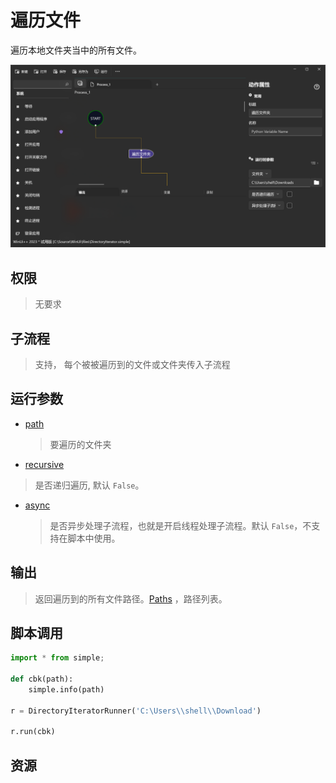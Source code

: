 # 遍历文件 
遍历本地文件夹当中的所有文件。

![DirectoryIterator](./images/07.png ':size=90%')

## 权限
> 无要求
## 子流程
> 支持， 每个被被遍历到的文件或文件夹传入子流程


## 运行参数

* [path](./types/Path.md)
  > 要遍历的文件夹
* [recursive](./types/Boolean.md)
 > 是否递归遍历, 默认 `False`。
* [async](./types/Boolean.md)
  > 是否异步处理子流程，也就是开启线程处理子流程。默认 `False`，不支持在脚本中使用。

## 输出

> 返回遍历到的所有文件路径。[Paths](./types/Path.md) ，路径列表。   


## 脚本调用

```python
import * from simple;

def cbk(path):
    simple.info(path)

r = DirectoryIteratorRunner('C:\Users\\shell\\Download')

r.run(cbk)
```

## 资源
